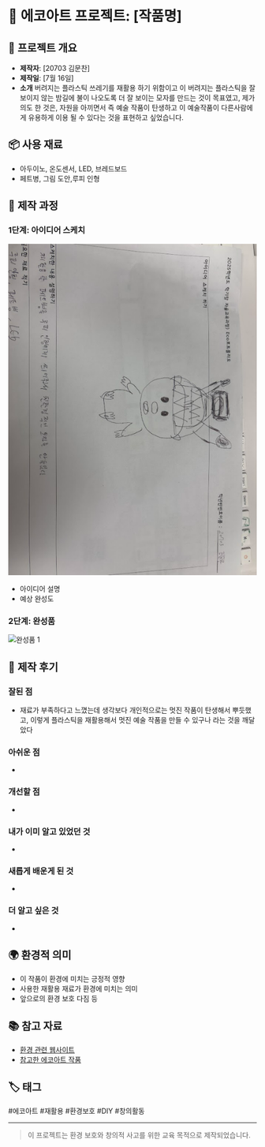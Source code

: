 # 🌱 에코아트 프로젝트: [작품명]

## 📖 프로젝트 개요
- **제작자**: [20703 김문찬]
- **제작일**: [7월 16일]
- **소개**
버려지는 플라스틱 쓰레기를 재활용 하기 위함이고 이 버려지는 플라스틱을 잘 보이지 않는 밤길에 불이 나오도록 더 잘 보이는 모자를 만드는 것이 목표였고,
제가 의도 한 것은, 자원을 아끼면서 즉 예술 작품이 탄생하고 이 예술작품이 다른사람에게 유용하게 이용 될 수 있다는 것을 표현하고 싶었습니다.

## 📦 사용 재료
- 아두이노, 온도센서, LED, 브레드보드
- 페트병, 그림 도안,루피 인형

## 🔧 제작 과정

### 1단계: 아이디어 스케치
![스케치 이미지](QWER.png)
- 아이디어 설명
- 예상 완성도

### 2단계: 완성품
![완성품 1](final1.jpg)

## 💭 제작 후기
### 잘된 점
- 재료가 부족하다고 느꼈는데 생각보다 개인적으로는 멋진 작품이 탄생해서 뿌듯했고, 이렇게 플라스틱을 재활용해서
  멋진 예술 작품을 만들 수 있구나 라는 것을 깨달았다

### 아쉬운 점
- 

### 개선할 점
- 

### 내가 이미 알고 있었던 것
- 

### 새롭게 배운게 된 것
- 

### 더 알고 싶은 것
- 

## 🌍 환경적 의미
- 이 작품이 환경에 미치는 긍정적 영향
- 사용한 재활용 재료가 환경에 미치는 의미
- 앞으로의 환경 보호 다짐 등

## 📚 참고 자료
- [환경 관련 웹사이트](링크)
- [참고한 에코아트 작품](링크)

## 🏷️ 태그
#에코아트 #재활용 #환경보호 #DIY #창의활동

---

> 이 프로젝트는 환경 보호와 창의적 사고를 위한 교육 목적으로 제작되었습니다.
